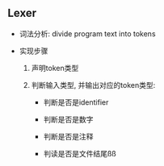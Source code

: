 ## Lexer

* 词法分析: divide program text into tokens

* 实现步骤

  1. 声明token类型

  2. 判断输入类型, 并输出对应的token类型:

     * 判断是否是identifier

     * 判断是否是数字

     * 判断是否是注释

     * 判读是否是文件结尾ßß

